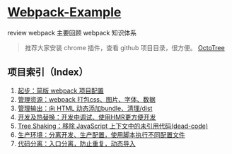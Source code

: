 # [Webpack-Example](https://github.com/wangjianhui2464/Webpack-Example/tree/master)

review webpack 主要回顾 webpack 知识体系

> 推荐大家安装 chrome 插件，查看 github 项目目录，很方便。
[OctoTree](https://github.com/buunguyen/octotree)

## 项目索引（Index）

1. [起步：简版 webpack 项目配置](https://github.com/wangjianhui2464/Webpack-Example/tree/01-init)
2. [管理资源：webpack 打包css、图片、字体、数据](https://github.com/wangjianhui2464/Webpack-Example/tree/02-Asset-Management)
3. [管理输出：向 HTML 动态添加bundle、清理/dist](https://github.com/wangjianhui2464/Webpack-Example/tree/03-Output-Management)
4. [开发及热替换：开发中调试、使用HMR更方便开发](https://github.com/wangjianhui2464/Webpack-Example/tree/04-Hot-Module-Replacement)
5. [Tree Shaking：移除 JavaScript 上下文中的未引用代码(dead-code)](https://github.com/wangjianhui2464/Webpack-Example/tree/05-Tree-Shaking)
6. [生产环境：分离开发、生产配置，使用脚本执行不同配置文件](https://github.com/wangjianhui2464/Webpack-Example/tree/06-production)
7. [代码分离：入口分离，防止重复，动态导入](https://github.com/wangjianhui2464/Webpack-Example/tree/07-Code-Splitting)
